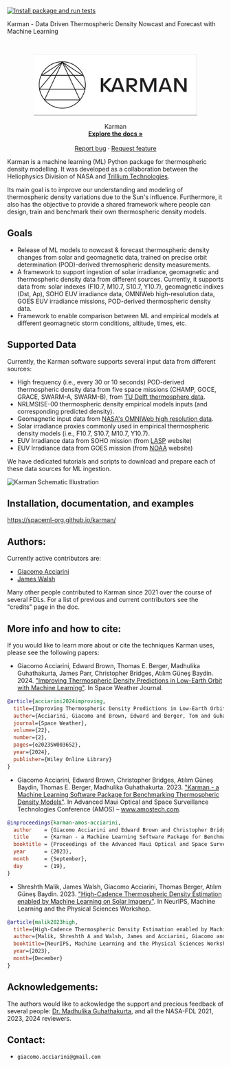 [![Install package and run tests](https://github.com/spaceml-org/karman/actions/workflows/build.yaml/badge.svg)](https://github.com/spaceml-org/karman/actions/workflows/build.yaml) 

Karman - Data Driven Thermospheric Density Nowcast and Forecast with Machine Learning
<!-- PROJECT LOGO -->
<br />
<p align="center">
  <a href="https://spaceml-org.github.io/karman/">
    <img src="docs/_static/Karman_logo_white.png" alt="Logo" width="380">
  </a>
  <p align="center">
    Karman
    <br />
    <a href="https://spaceml-org.github.io/karman/"><strong>Explore the docs »</strong></a>
    <br />
    <br />
    <a href="https://github.com/spaceml-org/karman/issues/new/choose">Report bug</a>
    ·
    <a href="https://github.com/spaceml-org/karman/issues/new/choose">Request feature</a>
  </p>
</p>

Karman is a machine learning (ML) Python package for thermospheric density modelling. It was developed as a collaboration between the Heliophysics Division of NASA and [Trillium Technologies](https://trillium.tech/). 

Its main goal is to improve our understanding and modeling of thermospheric density variations due to the Sun's influence. Furthermore, it also has the objective to provide a shared framework where people can design, train and benchmark their own thermospheric density models.

## Goals

* Release of ML models to nowcast & forecast thermospheric density changes from solar and geomagnetic data, trained on precise orbit determination (POD)-derived thremospheric density measurements. 
* A framework to support ingestion of solar irradiance, geomagnetic and thermospheric density data from different sources. Currently, it supports data from: solar indexes (F10.7, M10.7, S10.7, Y10.7), geomagnetic indixes (Dst, Ap), SOHO EUV irradiance data, OMNIWeb high-resolution data, GOES EUV irradiance missions, POD-derived thermospheric density data.
* Framework to enable comparison between ML and empirical models at different geomagnetic storm conditions, altitude, times, etc.

## Supported Data

Currently, the Karman software supports several input data from different sources:
* High frequency (i.e., every 30 or 10 seconds) POD-derived thermospheric density data from five space missions (CHAMP, GOCE, GRACE, SWARM-A, SWARM-B), from [TU Delft thermosphere data](http://thermosphere.tudelft.nl/).
* NRLMSISE-00 thermospheric density empirical models inputs (and corresponding predicted density).
* Geomagnetic input data from [NASA's OMNIWeb high resolution data](https://omniweb.gsfc.nasa.gov/form/omni_min.html).
* Solar irradiance proxies commonly used in empirical thermospheric density models (i.e., F10.7, S10.7, M10.7, Y10.7).
* EUV Irradiance data from SOHO mission (from [LASP](https://lasp.colorado.edu/eve/data_access/eve_data/lasp_soho_sem_data/) website)
* EUV Irradiance data from GOES mission (from [NOAA](https://www.ncei.noaa.gov/data/goes-space-environment-monitor/access/science/euvs/) website)

We have dedicated tutorials and scripts to download and prepare each of these data sources for ML ingestion.

![Karman Schematic Illustration](docs/_static/Karman_process.jpg)

## Installation, documentation, and examples

https://spaceml-org.github.io/karman/

## Authors:
Currently active contributors are:
* [Giacomo Acciarini](https://www.esa.int/gsp/ACT/team/giacomo_acciarini/)
* [James Walsh](https://walsh.dev/)

Many other people contributed to Karman since 2021 over the course of several FDLs. For a list of previous and current contributors see the "credits" page in the doc. 

## More info and how to cite:

If you would like to learn more about or cite the techniques Karman uses, please see the following papers:

* Giacomo Acciarini, Edward Brown, Thomas E. Berger, Madhulika Guhathakurta, James Parr, Christopher Bridges, Atılım Güneş Baydin. 2024. ["Improving Thermospheric Density Predictions in Low-Earth Orbit with Machine Learning"](https://agupubs.onlinelibrary.wiley.com/doi/pdfdirect/10.1029/2023SW003652). In Space Weather Journal.

```bibtex
@article{acciarini2024improving,
  title={Improving Thermospheric Density Predictions in Low-Earth Orbit With Machine Learning},
  author={Acciarini, Giacomo and Brown, Edward and Berger, Tom and Guhathakurta, Madhulika and Parr, James and Bridges, Christopher and Baydin, At{\i}l{\i}m G{\"u}ne{\c{s}}},
  journal={Space Weather},
  volume={22},
  number={2},
  pages={e2023SW003652},
  year={2024},
  publisher={Wiley Online Library}
}
```

* Giacomo Acciarini, Edward Brown, Christopher Bridges, Atılım Güneş Baydin, Thomas E. Berger, Madhulika Guhathakurta. 2023. ["Karman - a Machine Learning Software Package for Benchmarking Thermospheric Density Models"](https://www.researchgate.net/publication/374005215_Karman_-a_Machine_Learning_Software_Package_for_Benchmarking_Thermospheric_Density_Models). In Advanced Maui Optical and Space Surveillance Technologies Conference (AMOS) – www.amostech.com.


```bibtex
@inproceedings{karman-amos-acciarini,
  author    = {Giacomo Acciarini and Edward Brown and Christopher Bridges and Atılım Güneş Baydin and Thomas E. Berger and Madhulika Guhathakurta},
  title     = {Karman - a Machine Learning Software Package for Benchmarking Thermospheric Density Models},
  booktitle = {Proceedings of the Advanced Maui Optical and Space Surveillance Technologies Conference (AMOS)},
  year      = {2023},
  month     = {September},
  day       = {19},
}
```

* Shreshth Malik, James Walsh, Giacomo Acciarini, Thomas Berger, Atılım Güneş Baydin. 2023. ["High-Cadence Thermospheric Density Estimation enabled by Machine Learning on Solar Imagery"](https://ml4physicalsciences.github.io/2023/files/NeurIPS_ML4PS_2023_237.pdf). In NeurIPS, Machine Learning and the Physical Sciences Workshop.

```bibtex
@article{malik2023high,
  title={High-Cadence Thermospheric Density Estimation enabled by Machine Learning on Solar Imagery},
  author={Malik, Shreshth A and Walsh, James and Acciarini, Giacomo and Berger, Thomas E and Baydin, At{\i}l{\i}m G{\"u}ne{\c{s}}},
  booktitle={NeurIPS, Machine Learning and the Physical Sciences Workshop},
  year={2023},
  month={December}
}
```

## Acknowledgements:

The authors would like to ackowledge the support and precious feedback of several people: [Dr. Madhulika Guhathakurta](https://science.nasa.gov/about-us/organization-and-leadership/lead-program-scientist-for-lws), and all the NASA-FDL 2021, 2023, 2024 reviewers.

## Contact:
* `giacomo.acciarini@gmail.com`
